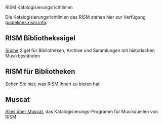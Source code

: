 
<div class="p-2 notification is-warning is-light">
    <p class="has-text-weight-semibold">RISM Katalogisierungsrichtlinien</p>
    <p>Die Katalogisierungsrichtlinien des RISM stehen hier zur Verfügung <a href="https://guidelines.rism.info">guidelines.rism.info</a>.</p>
</div>


## RISM Bibliothekssigel

[Suche](/community/sigla.html) Sigel für Bibliotheken, Archive und Sammlungen mit historischen Musikbeständen

## RISM für Bibliotheken

Sehen Sie [hier](/organization/rism-for-libraries.html), was RISM Ihnen zu bieten hat

## Muscat

[Alles über Muscat](/community/muscat.html), das Katalogisierungs-Programm für Musikquellen von RISM
